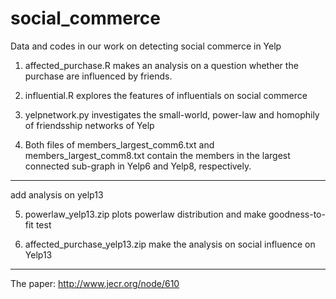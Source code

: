 # social_commerce
Data and codes in our work on detecting social commerce in Yelp

1. affected_purchase.R makes an analysis on a question whether the purchase are influenced by friends.

2. influential.R explores the features of influentials on social commerce

3. yelpnetwork.py investigates the small-world, power-law and homophily of friendsship networks of Yelp

4. Both files of members_largest_comm6.txt and members_largest_comm8.txt contain the members in the largest connected sub-graph in Yelp6 and Yelp8, respectively.
-----------------------------------------------
add analysis on yelp13

5. powerlaw_yelp13.zip plots powerlaw distribution and make goodness-to-fit test

6. affected_purchase_yelp13.zip make the analysis on social influence on Yelp13

-----------------------------------------------
The paper: http://www.jecr.org/node/610
